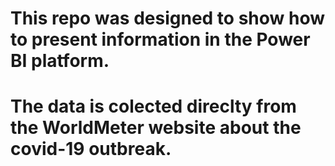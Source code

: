 # This repo was designed to show how to present information in the Power BI platform.
# The data is colected direclty from the WorldMeter website about the covid-19 outbreak.

